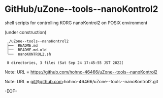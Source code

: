 # GitHub/uZone--tools--nanoKontrol2

shell scripts for controlling KORG nanoKontrol2 on POSIX environment

(under construction)

     ./uZone--tools--nanoKontrol2
     ├──  README.md
     ├──  README.md.old
     └──  nanoKONTROL2.sh
     
     0 directories, 3 files (Sat Sep 24 17:45:55 JST 2022)


Note: URL = https://github.com/hohno-46466/uZone--tools--nanoKontrol2

Note: URL = git@github.com:hohno-46466/uZone--tools--nanoKontrol2.git

-EOF-
